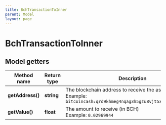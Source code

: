 ```yaml
---
title: BchTransactionToInner
parent: Model
layout: page
---
```


# BchTransactionToInner

## Model getters

Method name | Return type | Description | Notes
------------ | ------------- | ------------- | -------------
**getAddress()** | **string** | The blockchain address to receive the assets <br>Example: `bitcoincash:qrd9khmeg4nqag3h5gzu8vjt537pm7le85lcauzez` |
**getValue()** | **float** | The amount to receive (in BCH) <br>Example: `0.02969944` |

